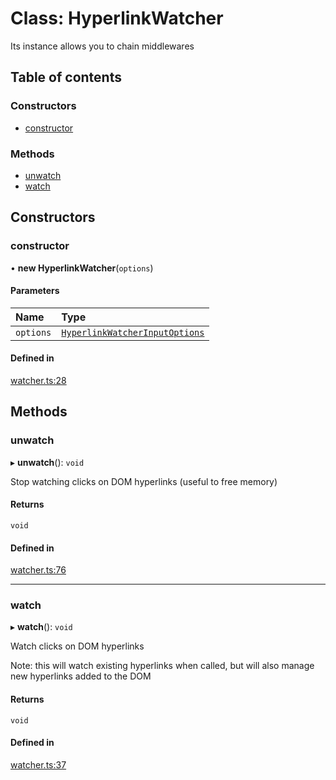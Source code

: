 # Class: HyperlinkWatcher

Its instance allows you to chain middlewares

## Table of contents

### Constructors

- [constructor](HyperlinkWatcher.md#constructor)

### Methods

- [unwatch](HyperlinkWatcher.md#unwatch)
- [watch](HyperlinkWatcher.md#watch)

## Constructors

### constructor

• **new HyperlinkWatcher**(`options`)

#### Parameters

| Name | Type |
| :------ | :------ |
| `options` | [`HyperlinkWatcherInputOptions`](../interfaces/HyperlinkWatcherInputOptions.md) |

#### Defined in

[watcher.ts:28](https://github.com/sneko/hyperlink-middleware/blob/main/src/watcher.ts#L28)

## Methods

### unwatch

▸ **unwatch**(): `void`

Stop watching clicks on DOM hyperlinks (useful to free memory)

#### Returns

`void`

#### Defined in

[watcher.ts:76](https://github.com/sneko/hyperlink-middleware/blob/main/src/watcher.ts#L76)

___

### watch

▸ **watch**(): `void`

Watch clicks on DOM hyperlinks

Note: this will watch existing hyperlinks when called, but will also manage new hyperlinks added to the DOM

#### Returns

`void`

#### Defined in

[watcher.ts:37](https://github.com/sneko/hyperlink-middleware/blob/main/src/watcher.ts#L37)
